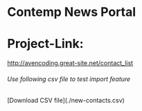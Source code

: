 # Contemp News Portal
# Project-Link:
<a href="http://avencoding.great-site.net/contact_list/" target="_blank">http://avencoding.great-site.net/contact_list</a>

<h6>Use following csv file to test import feature</h6>
[Download CSV file](./new-contacts.csv)
